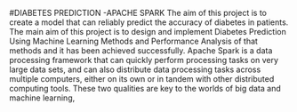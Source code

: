 #DIABETES PREDICTION -APACHE SPARK 
The aim of this project is to create a model that can reliably predict the accuracy of diabetes in patients. 
The main aim of this project is to design and implement Diabetes Prediction Using Machine Learning Methods and Performance Analysis of that methods and it has been achieved successfully.
Apache Spark is a data processing framework that can quickly perform processing tasks on very large data sets, and can also distribute data processing tasks across multiple computers, either on its own or in tandem with other distributed computing tools. These two qualities are key to the worlds of big data and machine learning,
